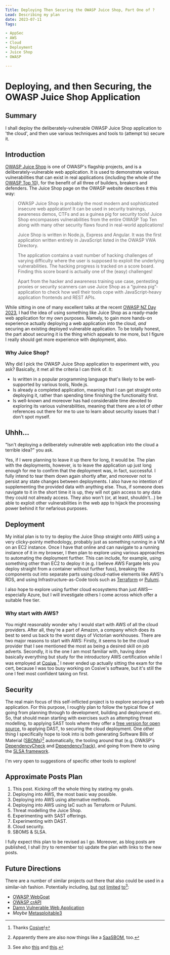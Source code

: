 ```yaml
---
Title: Deploying Then Securing the OWASP Juice Shop, Part One of ?
Lead: Describing my plan
date: 2023-07-11
Tags:

- AppSec
- AWS
- Cloud
- Deployment
- Juice Shop
- OWASP

---
```


# Deploying, and then Securing, the OWASP Juice Shop Application

## Summary

I shall deploy the deliberately-vulnerable OWASP Juice Shop application to 'the cloud', and then use various techniques and tools to (attempt to) secure it.

## Introduction

[OWASP Juice Shop](https://owasp.org/www-project-juice-shop/) is one of OWASP's flagship projects, and is a deliberately-vulnerable web application.  It is used to demonstrate various vulnerabilities that can exist in real applications (including the whole of the [OWASP Top 10](https://owasp.org/www-project-top-ten/)), for the benefit of all three of builders, breakers and defenders.  The Juice Shop page on the OWASP website describes it this way:

> OWASP Juice Shop is probably the most modern and sophisticated insecure web application! It can be used in security trainings, awareness demos, CTFs and as a guinea pig for security tools! Juice Shop encompasses vulnerabilities from the entire OWASP Top Ten along with many other security flaws found in real-world applications!
>
> Juice Shop is written in Node.js, Express and Angular. It was the first application written entirely in JavaScript listed in the OWASP VWA Directory.
>
> The application contains a vast number of hacking challenges of varying difficulty where the user is supposed to exploit the underlying vulnerabilities. The hacking progress is tracked on a score board. Finding this score board is actually one of the (easy) challenges!
>
> Apart from the hacker and awareness training use case, pentesting proxies or security scanners can use Juice Shop as a “guinea pig”-application to check how well their tools cope with JavaScript-heavy application frontends and REST APIs.

While sitting in one of many excellent talks at the recent [OWASP NZ Day 2023](https://appsec.org.nz/conference/), I had the idea of using something like Juice Shop as a ready-made web application for my own purposes.  Namely, to gain more hands-on experience actually deploying a web application into the cloud, *and* securing an existing deployed vulnerable application.  To be totally honest, the part about securing it is the thing which appeals to me more, but I figure I really should get more experience with deployment, also.

### Why Juice Shop?

Why did I pick the OWASP Juice Shop application to experiment with, you ask?  Basically, it met all the criteria I can think of.  It:

- Is written in a popular programming language that's likely to be well-supported by various tools, Node.js.
- Is already a completed application, meaning that I can get straight onto deploying it, rather than spending time finishing the functionality first.
- Is well-known and moreover has had considerable time devoted to exploring its various vulnerabilities, meaning that there are a lot of other references out there for me to use to learn about security issues that I don't spot myself.

## Uhhh…

"Isn't deploying a deliberately vulnerable web application into the cloud a terrible idea?" you ask.

Yes, if I were planning to leave it up there for long, it would be.  The plan with the deployments, however, is to leave the application up just long enough for me to confirm that the deployment was, in fact, successful.  I fully intend to tear them down again shortly after, and moreover not to persist any state changes between deployments.  I also have no intention of supplementing the provided data with anything else.  Thus, if someone does navigate to it in the short time it is up, they will not gain access to any data they could not already access.  They also won't (or, at least, shouldn't...) be able to exploit other vulnerabilities in the web app to hijack the processing power behind it for nefarious purposes.

## Deployment

My initial plan is to try to deploy the Juice Shop straight onto AWS using a very clicky-pointy methodology, probably just as something running in a VM on an EC2 instance.  Once I have that online and can navigate to a running instance of it in my browser, I then plan to explore using various approaches to automating the deployment further.  This can include, for example, using something other than EC2 to deploy it (e.g. I believe AWS Fargate lets you deploy straight from a container without further fuss), breaking the components out into separate parts using cloud-native elements like AWS's RDS, and using Infrastructure-as-Code tools such as [Terraform](https://www.terraform.io/) or [Pulumi](https://www.pulumi.com/).

I also hope to explore using further cloud ecosystems than just AWS—especially Azure, but I will investigate others I come across which offer a suitable free tier.

### Why start with AWS?

You might reasonably wonder why I would start with AWS of all the cloud providers.  After all, they're a part of Amazon, a company which does its best to send us back to the worst days of Victorian workhouses.  There are two major reasons to start with AWS:  Firstly, it seems to be the cloud provider that I see mentioned the most as being a desired skill on job adverts.  Secondly, it is the one I am most familiar with, having done basically everything but study for the introductory AWS certification while I was employed at [Cosive](https://www.cosive.com/).[^ThanksCosive]  I never ended up actually sitting the exam for the cert, because I was too busy working on Cosive's software, but it's still the one I feel most confident taking on first.

[^ThanksCosive]: Thanks [Cosive](https://www.cosive.com/)!

## Security

The real main focus of this self-inflicted project is to explore securing a web application.  For this purpose, I roughly plan to follow the typical flow of going from planning through to development, building and deployment etc.  So, that should mean starting with exercises such as attempting threat modelling, to applying SAST tools where they offer a [free version for open source](https://owasp.org/www-community/Free_for_Open_Source_Application_Security_Tools), to applying DAST, to securing the cloud deployment.  One other thing I specifically hope to look into is both generating Software Bills of Material ([SBOMs](https://owasp.org/www-community/Component_Analysis#software-bill-of-materials-sbom))[^SaaSBOM] automatically, the tooling around that (e.g. OWASP's [DependencyCheck](https://owasp.org/www-project-dependency-check/) and [DependencyTrack](https://owasp.org/www-project-dependency-track/)), and going from there to using the [SLSA framework](https://slsa.dev/).

I'm very open to suggestions of specific other tools to explore!

## Approximate Posts Plan

1. This post.  Kicking off the whole thing by stating my goals.
2. Deploying into AWS, the most basic way possible.
3. Deploying into AWS using alternative methods.
4. Deploying into AWS using IaC such as Terraform or Pulumi.
5. Threat modelling the Juice Shop.
6. Experimenting with SAST offerings.
7. Experimenting with DAST.
8. Cloud security.
9. SBOMS & SLSA.

I fully expect this plan to be revised as I go.  Moreover, as blog posts are published, I shall (try to remember to) update the plan with links to the new posts.

## Future Directions

There are a number of similar projects out there that also could be used in a similar-ish fashion.  Potentially including, [but](https://owasp.org/www-project-vulnerable-web-applications-directory/) [not](https://resources.infosecinstitute.com/topic/vulnerable-web-apps-from-owasp-and-others/) [limited](https://github.com/vavkamil/awesome-vulnerable-apps) [to](https://kaiiyer.github.io/awesome-vulnerable/)[^vwads]:

- [OWASP WebGoat](https://owasp.org/www-project-webgoat/)
- [OWASP crAPI](https://github.com/OWASP/crAPI)
- [Damn Vulnerable Web Application](https://github.com/digininja/DVWA)
- *Maybe* [Metasploitable3](https://github.com/rapid7/metasploitable3)

[^SaaSBOM]: Apparently there are also now things like a [SaaSBOM](https://owasp.org/blog/2023/06/23/CycloneDX-v1.5.html), too.
[^vwads]:  See also [this](https://geekflare.com/practice-hacking-legally/) and [this](https://github.com/standash/damn-vulnerable-web-apps).
